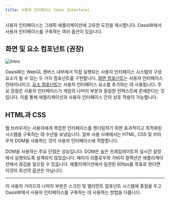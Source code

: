 ```yaml
---
title: 사용자 인터페이스 (User Interface)
---
```


사용자 인터페이스는 그래픽 애플리케이션에 고유한 도전을 제시합니다. OasisW에서 사용자 인터페이스를 구축하는 여러 옵션이 있습니다.

## 화면 및 요소 컴포넌트 (권장)

![Intro](/img/user-manual/user-interface/user-interface-intro-sq.png)

OasisW는 WebGL 캔버스 내부에서 직접 실행되는 사용자 인터페이스 시스템의 구성 요소가 될 수 있는 두 가지 컴포넌트를 구현합니다. [화면 컴포넌트][2]는 사용자 인터페이스 컨테이너이고, [요소 컴포넌트][3]는 사용자 인터페이스 요소를 추가하는 데 사용됩니다. 주요 장점은 사용자 인터페이스가 게임의 나머지 부분과 동일한 컨텍스트에 존재한다는 것입니다. 이를 통해 애플리케이션과 사용자 인터페이스 간의 상호 작용이 가능합니다.

## HTML과 CSS

웹 브라우저는 사용자에게 복잡한 인터페이스를 렌더링하기 위한 효과적이고 최적화된 시스템을 구축하는 데 수년을 보냈습니다. 일부 사용 사례에서는 HTML, CSS 및 브라우저 DOM을 사용하는 것이 사용자 인터페이스에 적합합니다.

DOM을 사용하는 주요 단점은 성능입니다. DOM은 높은 프레임레이트의 실시간 설정에서 실행되도록 설계되지 않았습니다. 페이지 리플로우와 가비지 컬렉션은 애플리케이션에서 끊김을 일으킬 수 있습니다. 애플리케이션에서 일관된 60fps를 목표로 한다면 이것이 최선의 옵션은 아닙니다.

---

이 사용자 가이드의 나머지 부분은 스크린 및 엘리먼트 컴포넌트 시스템에 중점을 두고 OasisW에서 사용자 인터페이스를 구축하는 데 사용하는 방법을 다룹니다.

[2]: /user-manual/scenes/components/screen
[3]: /user-manual/scenes/components/element
